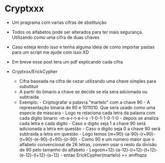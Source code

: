 # Cryptxxx
- Um pragrama com varias cifras de sbstituição
- Todos os alfabetos pode ser alterados para ter mais segurança. Utilizando como uma cifra de duas chaves
- Caso esteja lendo isso e tenha alguma ideia de como importar pastas para um script me ajude com isso XD
- Em breve esse post tera um pdf explicando cada cifra

- Cryptxxx/ErickCypher
    - Cifra baseada na cifra de cezar utilizando uma chave simples para substituir
    - A partir do binario a chave se decide se ela sera adcionada ou subtraida
    - Exemplo:
            - Criptografar a palavra "martelo" com a chave 90
            - A representação binaria de 90 e 1011010. Que sera usado como uma especie de mascara
            - Logo re relaciona cada letra da palavra com cada digito binario
                    -m-a-r-t-e-l-o
                    -1-0-1-1-0-1-0
            - depois se analiza cada letra e cada digito
            - Caso o digito seja 1 a chave 90 será adicionada a letra em questão
            - Caso o digito seja 0 a chave 90 será subtraida a letra em questão
            - Logo temos (m+90)-(a-90)-(r+90)-(t+90)-(e-90)-(l+90)-(o-90)
            - Como 90 e um numero maior que o alfabeto convencional de 26 letras, convem usar o resto da divisão de 90 pelo tamanho do alfabeto
            - Logo(m+12)-(a-12)-(r+12)-(t+12)-(e-12)-(l+12)-(o-12)
            - entao ErickCypher(martelo) == amfhqza
